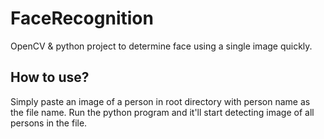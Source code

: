 # FaceRecognition
OpenCV &amp; python project to determine face using a single image quickly.


## How to use?
Simply paste an image of a person in root directory with person name as the file name.
Run the python program and it'll start detecting image of all persons in the file.
